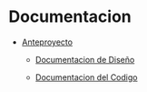 # Documentacion 

- [Anteproyecto](./anteproyecto/)

    - [Documentacion de Diseño](./documentacion-de-diseno.md)

    - [Documentacion del Codigo](./documentacion-de-codigo.md)